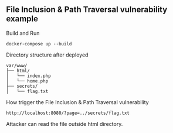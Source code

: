 ## File Inclusion & Path Traversal vulnerability example

Build and Run

```
docker-compose up --build
```

Directory structure after deployed

```
var/www/
├── html/
│   └── index.php
│   └── home.php
├── secrets/
│   └── flag.txt
```

How trigger the File Inclusion & Path Traversal vulnerability

```
http://localhost:8080/?page=../secrets/flag.txt
```

Attacker can read the file outside html directory.
